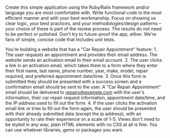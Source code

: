 Create this simple application using the Ruby/Rails framework and/or language you are most comfortable with. Write functional code in the most efficient manner and with your best workmanship. Focus on showing us clear logic, your best practices, and your methodologies/design patterns – your choice of these is part of the review process. The results do not need to be perfect or polished. Don't try to future-proof the app, either. We're fans of simple, concise code that includes unit tests.

You're building a website that has a "Car Repair Appointment" feature:
    1. The user requests an appointment and provides their email address.  The website sends an activation email to their email account.
    2. The user clicks a link in an activation email, which takes them to a form where they enter their first name, last name, phone number, year, make, model, repair required, and preferred appointment date/time.
    3. Once this form is submitted they should be presented with a success screen and a confirmation email should be sent to the user. A "Car Repair Appointment" email should be delivered to repairs@example.com with the user's information, their car repair request information, appointment date/time, and the IP address used to fill out the form.
    4. If the user clicks the activation email link or tries to fill out the form again, the user should be presented with their already submitted data (except the ip address), with an opportunity to rate their experience on a scale of 1-5.
Views don't need to be styled in any way; plain HTML elements with no CSS at all is fine. You can use whatever libraries, gems or packages you want.
